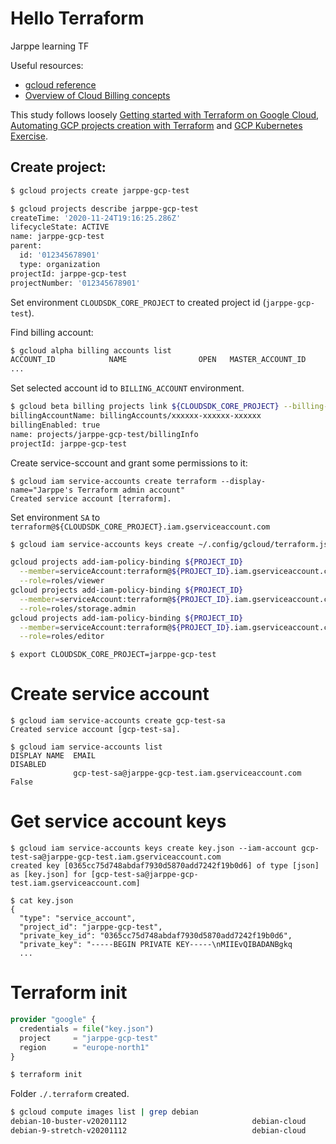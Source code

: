 # Hello Terraform

Jarppe learning TF

Useful resources:

* [gcloud reference](https://cloud.google.com/sdk/gcloud/reference/)
* [Overview of Cloud Billing concepts](https://cloud.google.com/billing/docs/concepts)

This study follows loosely [Getting started with Terraform on Google Cloud](https://cloud.google.com/community/tutorials/getting-started-on-gcp-with-terraform), [Automating GCP projects creation with Terraform](https://femrtnz.medium.com/automating-gcp-projects-with-terraform-d571f0d94742) and [GCP Kubernetes Exercise](https://www.karimarttila.fi/gcp/2020/11/28/gcp-kubernetes-exercise.html).


## Create project:

```bash
$ gcloud projects create jarppe-gcp-test
```

```bash
$ gcloud projects describe jarppe-gcp-test
createTime: '2020-11-24T19:16:25.286Z'
lifecycleState: ACTIVE
name: jarppe-gcp-test
parent:
  id: '012345678901'
  type: organization
projectId: jarppe-gcp-test
projectNumber: '012345678901'
```

Set environment `CLOUDSDK_CORE_PROJECT` to created project id (`jarppe-gcp-test`).

Find billing account:

```bash
$ gcloud alpha billing accounts list
ACCOUNT_ID            NAME                OPEN   MASTER_ACCOUNT_ID
...
```

Set selected account id to `BILLING_ACCOUNT` environment.

```bash
$ gcloud beta billing projects link ${CLOUDSDK_CORE_PROJECT} --billing-account=${BILLING_ACCOUNT}
billingAccountName: billingAccounts/xxxxxx-xxxxxx-xxxxxx
billingEnabled: true
name: projects/jarppe-gcp-test/billingInfo
projectId: jarppe-gcp-test
```

Create service-sccount and grant some permissions to it:

```
$ gcloud iam service-accounts create terraform --display-name="Jarppe's Terraform admin account"
Created service account [terraform].
```

Set environment `SA` to `terraform@${CLOUDSDK_CORE_PROJECT}.iam.gserviceaccount.com`

```bash
$ gcloud iam service-accounts keys create ~/.config/gcloud/terraform.json --iam-account=${SA} 

gcloud projects add-iam-policy-binding ${PROJECT_ID}                                  \
  --member=serviceAccount:terraform@${PROJECT_ID}.iam.gserviceaccount.com             \
  --role=roles/viewer
gcloud projects add-iam-policy-binding ${PROJECT_ID}                             \
  --member=serviceAccount:terraform@${PROJECT_ID}.iam.gserviceaccount.com       \
  --role=roles/storage.admin
gcloud projects add-iam-policy-binding ${PROJECT_ID}                             \
  --member=serviceAccount:terraform@${PROJECT_ID}.iam.gserviceaccount.com       \
  --role=roles/editor
```


```
$ export CLOUDSDK_CORE_PROJECT=jarppe-gcp-test
```

# Create service account

```
$ gcloud iam service-accounts create gcp-test-sa
Created service account [gcp-test-sa].
```

```
$ gcloud iam service-accounts list
DISPLAY NAME  EMAIL                                                DISABLED
              gcp-test-sa@jarppe-gcp-test.iam.gserviceaccount.com  False
```

# Get service account keys

```
$ gcloud iam service-accounts keys create key.json --iam-account gcp-test-sa@jarppe-gcp-test.iam.gserviceaccount.com
created key [0365cc75d748abdaf7930d5870add7242f19b0d6] of type [json] as [key.json] for [gcp-test-sa@jarppe-gcp-test.iam.gserviceaccount.com]
```

```
$ cat key.json
{
  "type": "service_account",
  "project_id": "jarppe-gcp-test",
  "private_key_id": "0365cc75d748abdaf7930d5870add7242f19b0d6",
  "private_key": "-----BEGIN PRIVATE KEY-----\nMIIEvQIBADANBgkq
  ...
```

# Terraform init

```terraform
provider "google" {
  credentials = file("key.json")
  project     = "jarppe-gcp-test"
  region      = "europe-north1"
}
```

```bash
$ terraform init
```

Folder `./.terraform` created.

```bash
$ gcloud compute images list | grep debian
debian-10-buster-v20201112                            debian-cloud         debian-10                                     READY
debian-9-stretch-v20201112                            debian-cloud         debian-9                                      READY
```
